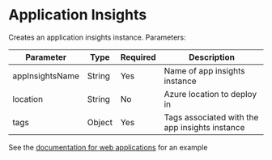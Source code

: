 # Application Insights

Creates an application insights instance. Parameters:

| Parameter       | Type   | Required | Description                                    |
|-----------------|--------|----------|------------------------------------------------|
| appInsightsName | String | Yes      | Name of app insights instance                  |
| location        | String | No       | Azure location to deploy in                    |
| tags            | Object | Yes      | Tags associated with the app insights instance |


See the [documentation for web applications](../resourceApp/README.md) for an example

